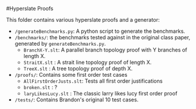 #Hyperslate Proofs

This folder contains various hyperslate proofs and a generator:

* `/generateBenchmarks.py`: A python script to generate the benchmarks.
* `/benchmarks/`: the benchmarks tested against in the original class paper, generated by `generateBenchmarks.py`.
    * `BranchX-Y.slt`: A parallel branch topology proof with Y branches of length X.
    * `StraitX.slt` : A strait line topology proof of length X.
    * `TreeX.slt` : A tree topology proof of depth X.
* `/proofs/`: Contains some first order test cases
    * `AllFirstOrderJusts.slt`: Tests all first order justifications
    * `broken.slt` : ?
    * `laryLikesLucy.slt` : The classic larry likes lucy first order proof
* `/tests/`: Contains Brandon's original 10 test cases.